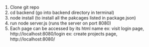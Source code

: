 1. Clone git repo
2. cd backend (go into backend directory in terminal)
3. node install (to install all the pakcages listed in package.json)
4. run node server.js (runs the server on port 8080)
5. Each page can be accessed by its html name
     ex: visit login page,
     http://localhost:8080/login
     ex: create projects page,
     http://localhost:8080/
